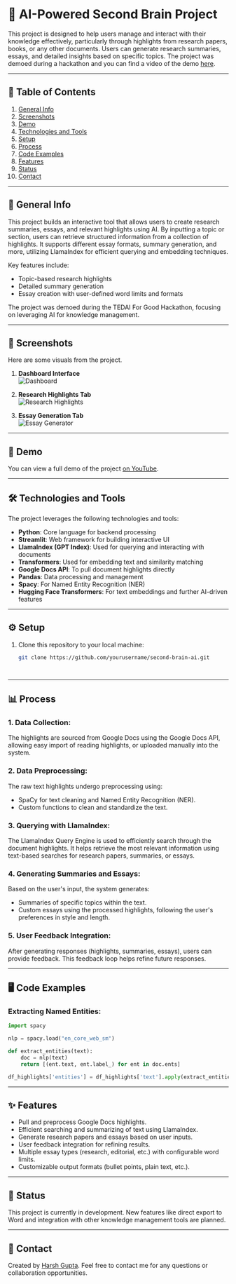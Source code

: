 # 🧠 AI-Powered Second Brain Project

This project is designed to help users manage and interact with their knowledge effectively, particularly through highlights from research papers, books, or any other documents. Users can generate research summaries, essays, and detailed insights based on specific topics. The project was demoed during a hackathon and you can find a video of the demo [here](https://youtube.com/your-demo-link).

---

## 📑 Table of Contents
1. [General Info](#general-info)
2. [Screenshots](#screenshots)
3. [Demo](#demo)
4. [Technologies and Tools](#technologies-and-tools)
5. [Setup](#setup)
6. [Process](#process)
7. [Code Examples](#code-examples)
8. [Features](#features)
9. [Status](#status)
10. [Contact](#contact)

---

## 📜 General Info
This project builds an interactive tool that allows users to create research summaries, essays, and relevant highlights using AI. By inputting a topic or section, users can retrieve structured information from a collection of highlights. It supports different essay formats, summary generation, and more, utilizing LlamaIndex for efficient querying and embedding techniques.

Key features include:
- Topic-based research highlights
- Detailed summary generation
- Essay creation with user-defined word limits and formats

The project was demoed during the TEDAI For Good Hackathon, focusing on leveraging AI for knowledge management.

---

## 📸 Screenshots
Here are some visuals from the project.

1. **Dashboard Interface**  
   ![Dashboard](https://via.placeholder.com/600x300)
   
2. **Research Highlights Tab**  
   ![Research Highlights](https://via.placeholder.com/600x300)
   
3. **Essay Generation Tab**  
   ![Essay Generator](https://via.placeholder.com/600x300)

---

## 🎥 Demo
You can view a full demo of the project [on YouTube](https://youtube.com/your-demo-link).

---

## 🛠 Technologies and Tools
The project leverages the following technologies and tools:

- **Python**: Core language for backend processing
- **Streamlit**: Web framework for building interactive UI
- **LlamaIndex (GPT Index)**: Used for querying and interacting with documents
- **Transformers**: Used for embedding text and similarity matching
- **Google Docs API**: To pull document highlights directly
- **Pandas**: Data processing and management
- **Spacy**: For Named Entity Recognition (NER)
- **Hugging Face Transformers**: For text embeddings and further AI-driven features

---

## ⚙️ Setup
1. Clone this repository to your local machine:
   ```bash
   git clone https://github.com/yourusername/second-brain-ai.git




---

## 📊 Process

### 1. **Data Collection**:
   The highlights are sourced from Google Docs using the Google Docs API, allowing easy import of reading highlights, or uploaded manually into the system.

### 2. **Data Preprocessing**:
   The raw text highlights undergo preprocessing using:
   - SpaCy for text cleaning and Named Entity Recognition (NER).
   - Custom functions to clean and standardize the text.

### 3. **Querying with LlamaIndex**:
   The LlamaIndex Query Engine is used to efficiently search through the document highlights. 
   It helps retrieve the most relevant information using text-based searches for research papers, summaries, or essays.

### 4. **Generating Summaries and Essays**:
   Based on the user's input, the system generates:
   - Summaries of specific topics within the text.
   - Custom essays using the processed highlights, following the user's preferences in style and length.

### 5. **User Feedback Integration**:
   After generating responses (highlights, summaries, essays), users can provide feedback. This feedback loop helps refine future responses.

---

## 🖥️ Code Examples

### Extracting Named Entities:
```python
import spacy

nlp = spacy.load("en_core_web_sm")

def extract_entities(text):
    doc = nlp(text)
    return [(ent.text, ent.label_) for ent in doc.ents]

df_highlights['entities'] = df_highlights['text'].apply(extract_entities)


```


---

## ✨ Features

- Pull and preprocess Google Docs highlights.
- Efficient searching and summarizing of text using LlamaIndex.
- Generate research papers and essays based on user inputs.
- User feedback integration for refining results.
- Multiple essay types (research, editorial, etc.) with configurable word limits.
- Customizable output formats (bullet points, plain text, etc.).

---

## 🚧 Status

This project is currently in development. New features like direct export to Word and integration with other knowledge management tools are planned.

---

## 📧 Contact

Created by [Harsh Gupta](https://www.linkedin.com/in/harshgupta). Feel free to contact me for any questions or collaboration opportunities.

   
